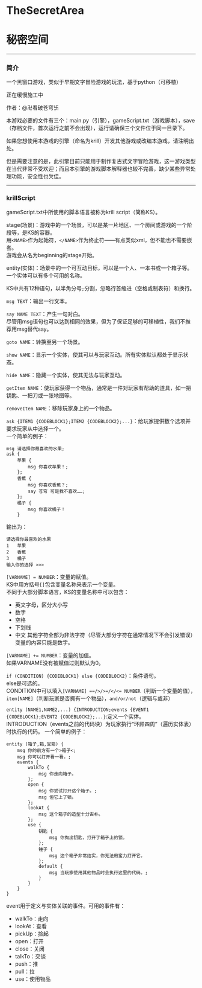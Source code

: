 # TheSecretArea
# 秘密空间

***

### 简介

一个黑窗口游戏，类似于早期文字冒险游戏的玩法，基于python（可移植）

正在缓慢施工中

作者：@卍看破苍穹卐

本游戏必要的文件有三个：main.py（引擎），gameScript.txt（游戏脚本），save（存档文件，首次运行之前不会出现），运行请确保三个文件位于同一目录下。

如果您想使用本游戏的引擎（命名为krill）开发其他游戏或改编本游戏，请注明出处。

但是需要注意的是，此引擎目前只能用于制作复古式文字冒险游戏，这一游戏类型在当代非常不受欢迎；而且本引擎的游戏脚本解释器也较不完善，缺少某些异常处理功能，安全性也欠佳。

***

### krillScript

gameScript.txt中所使用的脚本语言被称为krill script（简称KS）。

stage(场景)：游戏中的一个场景，可以是某一片地区、一个房间或游戏的一个阶段等，是KS的容器。  
用`<NAME>`作为起始符，`</NAME>`作为终止符——有点类似xml，但不能也不需要嵌套。  
游戏会从名为beginning的stage开始。

entity(实体)：场景中的一个可互动目标，可以是一个人、一本书或一个箱子等。  
一个实体可以有多个可用的名称。

KS中共有12种语句，以半角分号`;`分割，忽略行首缩进（空格或制表符）和换行。

`msg TEXT`：输出一行文本。

`say NAME TEXT`：产生一句对白。  
尽管用msg语句也可以达到相同的效果，但为了保证足够的可移植性，我们不推荐用msg替代say。

`goto NAME`：转换至另一个场景。

`show NAME`：显示一个实体，使其可以与玩家互动。所有实体默认都处于显示状态。

`hide NAME`：隐藏一个实体，使其无法与玩家互动。

`getItem NAME`：使玩家获得一个物品，通常是一件对玩家有帮助的道具，如一把钥匙、一把刀或一张地图等。

`removeItem NAME`：移除玩家身上的一个物品。

`ask {ITEM1 {CODEBLOCK1};ITEM2 {CODEBLOCK2};...}`：给玩家提供数个选项并要求玩家从中选择一个。  
一个简单的例子：  
```
msg 请选择你最喜欢的水果;
ask {
    苹果 {
    	msg 你喜欢苹果！;
    };
    香蕉 {
        msg 你喜欢香蕉？;
        say 苍穹 可是我不喜欢……;
    };
    橘子 {
    	msg 你喜欢橘子！
    }
```
输出为：  
```
请选择你最喜欢的水果
1   苹果
2   香蕉
3   橘子
输入你的选择 >>> 
```

`[VARNAME] = NUMBER`：变量的赋值。  
KS中用方括号`[]`包含变量名称来表示一个变量。  
不同于大部分脚本语言，KS的变量名称中可以包含：  
* 英文字母，区分大小写
* 数字
* 空格
* 下划线
* 中文
其他字符全部为非法字符（尽管大部分字符在通常情况下不会引发错误）  
变量的内容只能是数字。

`[VARNAME] += NUMBER`：变量的加值。  
如果VARNAME没有被赋值过则默认为0。

`if (CONDITION) {CODEBLOCK1} else {CODEBLOCK2}`：条件语句。  
else是可选的。  
CONDITION中可以填入`[VARNAME] ==/>/>=/</<= NUMBER`（判断一个变量的值），`item[NAME]`（判断玩家是否拥有一个物品），`and/or/not`（逻辑与或非）

`entity (NAME1,NAME2,...) {INTRODUCTION;events {EVENT1 {CODEBLOCK1};EVENT2 {CODEBLOCK2};...}`:定义一个实体。  
INTRODUCTION（events之前的代码块）为玩家执行“环顾四周”（遍历实体表）时执行的代码。
一个简单的例子：  
```
entity (箱子,箱,宝箱) {
    msg 你的前方有一个>箱子<;
    msg 你可以打开看一看。;
    events {
        walkTo {
            msg 你走向箱子。
        };
        open {
            msg 你尝试打开这个箱子。;
            msg 但它上了锁。
        };
        lookAt {
            msg 这个箱子的造型十分古朴。
        };
        use {
            钥匙 {
                msg 你掏出钥匙，打开了箱子上的锁。
            };
            锤子 {
                msg 这个箱子非常结实，你无法用蛮力打开它。
            };
            default {
                msg 当玩家使用其他物品时会执行这里的代码。;
            }
        }
    }
}
```
event用于定义与实体关联的事件。可用的事件有：  
* walkTo：走向
* lookAt：查看
* pickUp：捡起
* open：打开
* close：关闭
* talkTo：交谈
* push：推
* pull：拉
* use：使用物品
